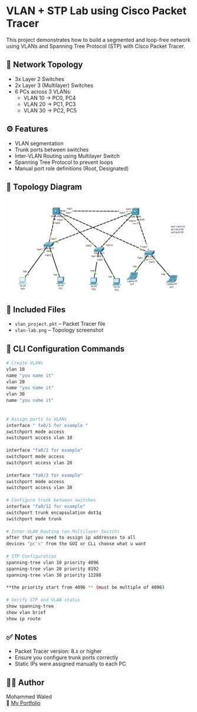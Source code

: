 # VLAN + STP Lab using Cisco Packet Tracer

This project demonstrates how to build a segmented and loop-free network using VLANs and Spanning Tree Protocol (STP) with Cisco Packet Tracer.

## 🧰 Network Topology

- 3x Layer 2 Switches
- 2x Layer 3 (Multilayer) Switches
- 6 PCs across 3 VLANs:
  - VLAN 10 → PC0, PC4
  - VLAN 20 → PC1, PC3
  - VLAN 30 → PC2, PC5

## ⚙️ Features

- VLAN segmentation
- Trunk ports between switches
- Inter-VLAN Routing using Multilayer Switch
- Spanning Tree Protocol to prevent loops
- Manual port role definitions (Root, Designated)

## 📸 Topology Diagram

![Network Topology](topology.png)

## 📎 Included Files

- `vlan_project.pkt` – Packet Tracer file
- `vlan-lab.png` – Topology screenshot

## 🔧 CLI Configuration Commands

```bash
# Create VLANs
vlan 10
name "you name it"
vlan 20
name "you name it"
vlan 30
name "you name it"


# Assign ports to VLANs
interface " fa0/1 for example "
switchport mode access
switchport access vlan 10

interface "fa0/2 for example"
switchport mode access
switchport access vlan 20

interface "fa0/3 for example"
switchport mode access
switchport access vlan 30

# Configure trunk between switches
interface "fa0/12 for example"
switchport trunk encapsulation dot1q
switchport mode trunk

# Inter-VLAN Routing (on Multilayer Switch)
after that you need to assign ip addresses to all 
devices "pc's" from the GUI or CLi choose what u want 

# STP Configuration
spanning-tree vlan 10 priority 4096
spanning-tree vlan 20 priority 8192
spanning-tree vlan 30 priority 12288

**the priority start from 4096 ** (must be multiple of 4096)

# Verify STP and VLAN status
show spanning-tree
show vlan brief
show ip route
```

## ✅ Notes

- Packet Tracer version: 8.x or higher
- Ensure you configure trunk ports correctly
- Static IPs were assigned manually to each PC

## 👨‍💻 Author

Mohammed Waled  
🔗 [My Portfolio](https://portfolio-omega-lake-59.vercel.app)
